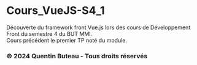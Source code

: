 # Cours_VueJS-S4_1
Découverte du framework front Vue.js lors des cours de Développement Front du semestre 4 du BUT MMI.<br>
Cours précédent le premier TP noté du module.

 ### © 2024 Quentin Buteau - Tous droits réservés
